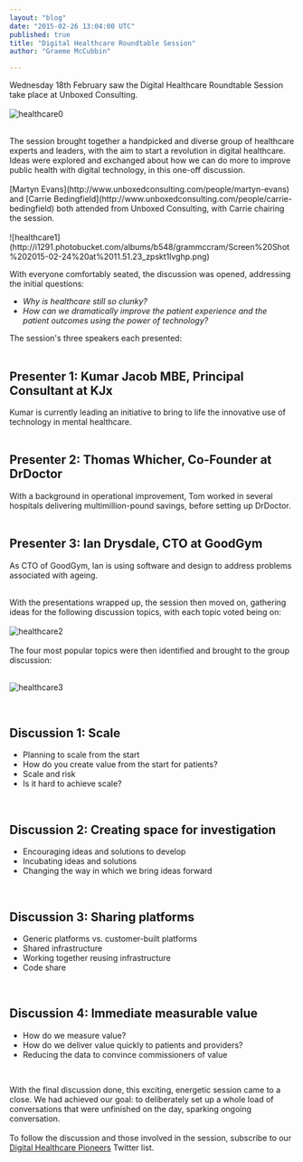 ```yaml
---
layout: "blog"
date: "2015-02-26 13:04:00 UTC"
published: true
title: "Digital Healthcare Roundtable Session"
author: "Graeme McCubbin"

---
```


Wednesday 18th February saw the Digital Healthcare Roundtable Session take place at Unboxed Consulting.<br/>
<br/>
![healthcare0](http://i1291.photobucket.com/albums/b548/grammccram/DSC01779_zpsd4fmmo16.jpg)

<br/>
The session brought together a handpicked and diverse group of healthcare experts and leaders, with the aim to start a revolution in digital healthcare. Ideas were explored and exchanged about how we can do more to improve public health with digital technology, in this one-off discussion.<br/>
<br/>
[Martyn Evans](http://www.unboxedconsulting.com/people/martyn-evans) and [Carrie Bedingfield](http://www.unboxedconsulting.com/people/carrie-bedingfield) both attended from Unboxed Consulting, with Carrie chairing the session.<br/>
<br/>
![healthcare1](http://i1291.photobucket.com/albums/b548/grammccram/Screen%20Shot%202015-02-24%20at%2011.51.23_zpskt1lvghp.png)

With everyone comfortably seated, the discussion was opened, addressing the initial questions:<br/>

* <i>Why is healthcare still so clunky?</i><br/>
* <i>How can we dramatically improve the patient experience and the patient outcomes using the power of technology?</i><br/>

The session's three speakers each presented:<br/>
<br/>
<h2>Presenter 1: Kumar Jacob MBE, Principal Consultant at KJx</h2>

Kumar is currently leading an initiative to bring to life the innovative use of technology in mental healthcare.<br/>
<br/>

<h2>Presenter 2: Thomas Whicher, Co-Founder at DrDoctor</h2>

With a background in operational improvement, Tom worked in several hospitals delivering multimillion-pound savings, before setting up DrDoctor.<br/>
<br/>

<h2>Presenter 3: Ian Drysdale, CTO at GoodGym</h2>

As CTO of GoodGym, Ian is using software and design to address problems associated with ageing.<br/>
<br/>

With the presentations wrapped up, the session then moved on, gathering ideas for the following discussion topics, with each topic voted being on:<br/>
<br/>
![healthcare2](http://i1291.photobucket.com/albums/b548/grammccram/Screen%20Shot%202015-02-24%20at%2013.08.52_zpsr1tnaers.png)<br/>
<br/>
The four most popular topics were then identified and brought to the group discussion:<br/>
<br/>

![healthcare3](http://i1291.photobucket.com/albums/b548/grammccram/Screen%20Shot%202015-02-24%20at%2017.12.36_zps6x8herpg.png)

<br/>
<h2>Discussion 1: Scale</h2>

* Planning to scale from the start<br/>
* How do you create value from the start for patients?<br/>
* Scale and risk<br/>
* Is it hard to achieve scale?<br/>
<br/>

<h2>Discussion 2: Creating space for investigation</h2>

* Encouraging ideas and solutions to develop<br/>
* Incubating ideas and solutions<br/>
* Changing the way in which we bring ideas forward<br/>
<br/>

<h2>Discussion 3: Sharing platforms</h2>

* Generic platforms vs. customer-built platforms<br/>
* Shared infrastructure<br/>
* Working together reusing infrastructure<br/>
* Code share<br/>
<br/>

<h2>Discussion 4: Immediate measurable value</h2>

* How do we measure value?<br/>
* How do we deliver value quickly to patients and providers?<br/>
* Reducing the data to convince commissioners of value<br/>
<br/>

With the final discussion done, this exciting, energetic session came to a close. We had achieved our goal: to deliberately set up a whole load of conversations that were unfinished on the day, sparking ongoing conversation.<br/>
<br/>
To follow the discussion and those involved in the session, subscribe to our [Digital Healthcare Pioneers](https://twitter.com/Ubxd/lists/digital-health-pioneers1) Twitter list.
